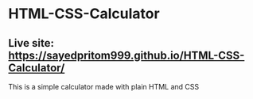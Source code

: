 # HTML-CSS-Calculator

## Live site: https://sayedpritom999.github.io/HTML-CSS-Calculator/

This is a simple calculator made with plain HTML and CSS
